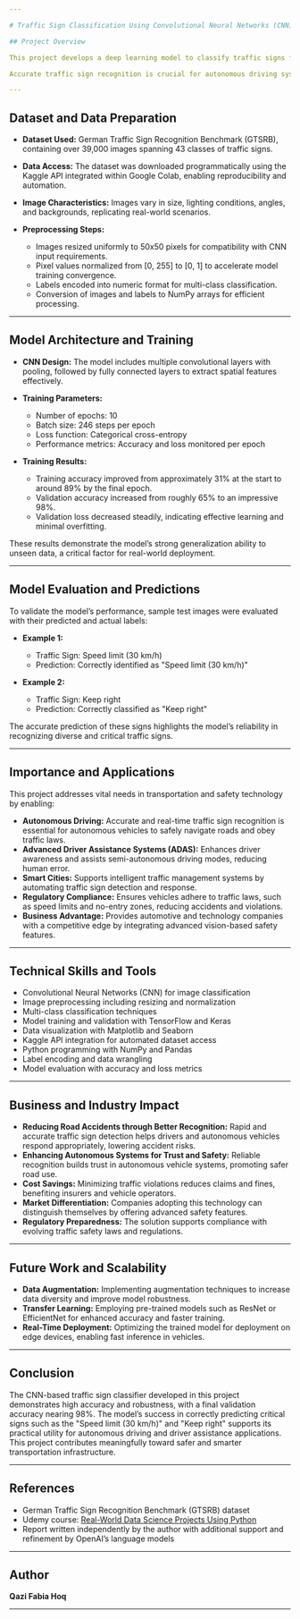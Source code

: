 ```yaml
---

# Traffic Sign Classification Using Convolutional Neural Networks (CNN)

## Project Overview

This project develops a deep learning model to classify traffic signs from images using a Convolutional Neural Network (CNN). It aims to create an accurate, efficient image classifier capable of recognizing 43 different traffic sign categories based on the German Traffic Sign Recognition Benchmark (GTSRB) dataset.

Accurate traffic sign recognition is crucial for autonomous driving systems, advanced driver-assistance systems (ADAS), smart city initiatives, and overall road safety. This solution addresses the challenges of real-time traffic sign detection to enhance vehicle safety and compliance with traffic regulations.

---
```


## Dataset and Data Preparation

* **Dataset Used:** German Traffic Sign Recognition Benchmark (GTSRB), containing over 39,000 images spanning 43 classes of traffic signs.
* **Data Access:** The dataset was downloaded programmatically using the Kaggle API integrated within Google Colab, enabling reproducibility and automation.
* **Image Characteristics:** Images vary in size, lighting conditions, angles, and backgrounds, replicating real-world scenarios.
* **Preprocessing Steps:**

  * Images resized uniformly to 50x50 pixels for compatibility with CNN input requirements.
  * Pixel values normalized from \[0, 255] to \[0, 1] to accelerate model training convergence.
  * Labels encoded into numeric format for multi-class classification.
  * Conversion of images and labels to NumPy arrays for efficient processing.

---

## Model Architecture and Training

* **CNN Design:** The model includes multiple convolutional layers with pooling, followed by fully connected layers to extract spatial features effectively.
* **Training Parameters:**

  * Number of epochs: 10
  * Batch size: 246 steps per epoch
  * Loss function: Categorical cross-entropy
  * Performance metrics: Accuracy and loss monitored per epoch
* **Training Results:**

  * Training accuracy improved from approximately 31% at the start to around 89% by the final epoch.
  * Validation accuracy increased from roughly 65% to an impressive 98%.
  * Validation loss decreased steadily, indicating effective learning and minimal overfitting.

These results demonstrate the model’s strong generalization ability to unseen data, a critical factor for real-world deployment.

---

## Model Evaluation and Predictions

To validate the model’s performance, sample test images were evaluated with their predicted and actual labels:

* **Example 1:**

  * Traffic Sign: Speed limit (30 km/h)
  * Prediction: Correctly identified as "Speed limit (30 km/h)"
* **Example 2:**

  * Traffic Sign: Keep right
  * Prediction: Correctly classified as "Keep right"

The accurate prediction of these signs highlights the model’s reliability in recognizing diverse and critical traffic signs.

---

## Importance and Applications

This project addresses vital needs in transportation and safety technology by enabling:

* **Autonomous Driving:** Accurate and real-time traffic sign recognition is essential for autonomous vehicles to safely navigate roads and obey traffic laws.
* **Advanced Driver Assistance Systems (ADAS):** Enhances driver awareness and assists semi-autonomous driving modes, reducing human error.
* **Smart Cities:** Supports intelligent traffic management systems by automating traffic sign detection and response.
* **Regulatory Compliance:** Ensures vehicles adhere to traffic laws, such as speed limits and no-entry zones, reducing accidents and violations.
* **Business Advantage:** Provides automotive and technology companies with a competitive edge by integrating advanced vision-based safety features.

---

## Technical Skills and Tools

* Convolutional Neural Networks (CNN) for image classification
* Image preprocessing including resizing and normalization
* Multi-class classification techniques
* Model training and validation with TensorFlow and Keras
* Data visualization with Matplotlib and Seaborn
* Kaggle API integration for automated dataset access
* Python programming with NumPy and Pandas
* Label encoding and data wrangling
* Model evaluation with accuracy and loss metrics

---

## Business and Industry Impact

* **Reducing Road Accidents through Better Recognition:** Rapid and accurate traffic sign detection helps drivers and autonomous vehicles respond appropriately, lowering accident risks.
* **Enhancing Autonomous Systems for Trust and Safety:** Reliable recognition builds trust in autonomous vehicle systems, promoting safer road use.
* **Cost Savings:** Minimizing traffic violations reduces claims and fines, benefiting insurers and vehicle operators.
* **Market Differentiation:** Companies adopting this technology can distinguish themselves by offering advanced safety features.
* **Regulatory Preparedness:** The solution supports compliance with evolving traffic safety laws and regulations.

---

## Future Work and Scalability

* **Data Augmentation:** Implementing augmentation techniques to increase data diversity and improve model robustness.
* **Transfer Learning:** Employing pre-trained models such as ResNet or EfficientNet for enhanced accuracy and faster training.
* **Real-Time Deployment:** Optimizing the trained model for deployment on edge devices, enabling fast inference in vehicles.

---

## Conclusion

The CNN-based traffic sign classifier developed in this project demonstrates high accuracy and robustness, with a final validation accuracy nearing 98%. The model’s success in correctly predicting critical signs such as the "Speed limit (30 km/h)" and "Keep right" supports its practical utility for autonomous driving and driver assistance applications. This project contributes meaningfully toward safer and smarter transportation infrastructure.

---

## References

* German Traffic Sign Recognition Benchmark (GTSRB) dataset
* Udemy course: [Real-World Data Science Projects Using Python](https://www.udemy.com/course/real-world-data-science-projects-using-python/)
* Report written independently by the author with additional support and refinement by OpenAI’s language models

---

## Author

**Qazi Fabia Hoq**

---


